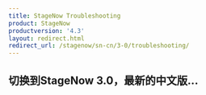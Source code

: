 ```yaml
---
title: StageNow Troubleshooting
product: StageNow
productversion: '4.3'
layout: redirect.html
redirect_url: /stagenow/sn-cn/3-0/troubleshooting/
---
```


## 切换到StageNow 3.0，最新的中文版...

